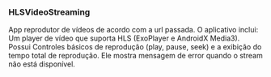 ### HLSVideoStreaming


App reprodutor de vídeos de acordo com a url passada.
O aplicativo inclui: Um player de vídeo que suporta HLS (ExoPlayer e  AndroidX Media3). 
Possui Controles básicos de reprodução (play, pause, seek) e a exibição do tempo total de reprodução. 
Ele mostra mensagem de error quando o stream não está disponível.
